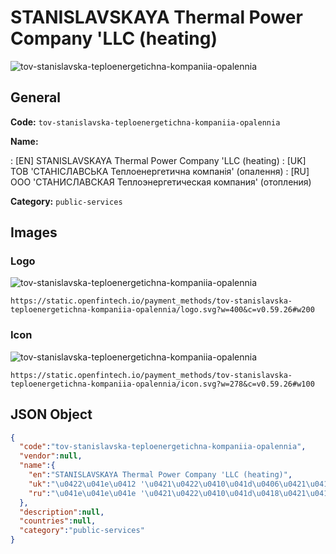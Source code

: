 
# STANISLAVSKAYA Thermal Power Company 'LLC (heating) 
![tov-stanislavska-teploenergetichna-kompaniia-opalennia](https://static.openfintech.io/payment_methods/tov-stanislavska-teploenergetichna-kompaniia-opalennia/logo.svg?w=400&c=v0.59.26#w200)  

## General 
**Code:** `tov-stanislavska-teploenergetichna-kompaniia-opalennia` 
 
**Name:** 
 
:	[EN] STANISLAVSKAYA Thermal Power Company 'LLC (heating) 
:	[UK] ТОВ 'СТАНІСЛАВСЬКА Теплоенергетична компанія' (опалення) 
:	[RU] ООО 'СТАНИСЛАВСКАЯ Теплоэнергетическая компания' (отопления) 
 
**Category:** `public-services` 
 

## Images 

### Logo 
![tov-stanislavska-teploenergetichna-kompaniia-opalennia](https://static.openfintech.io/payment_methods/tov-stanislavska-teploenergetichna-kompaniia-opalennia/logo.svg?w=400&c=v0.59.26#w200)  

```
https://static.openfintech.io/payment_methods/tov-stanislavska-teploenergetichna-kompaniia-opalennia/logo.svg?w=400&c=v0.59.26#w200
```  

### Icon 
![tov-stanislavska-teploenergetichna-kompaniia-opalennia](https://static.openfintech.io/payment_methods/tov-stanislavska-teploenergetichna-kompaniia-opalennia/icon.svg?w=278&c=v0.59.26#w100)  

```
https://static.openfintech.io/payment_methods/tov-stanislavska-teploenergetichna-kompaniia-opalennia/icon.svg?w=278&c=v0.59.26#w100
```  

## JSON Object 

```json
{
  "code":"tov-stanislavska-teploenergetichna-kompaniia-opalennia",
  "vendor":null,
  "name":{
    "en":"STANISLAVSKAYA Thermal Power Company 'LLC (heating)",
    "uk":"\u0422\u041e\u0412 '\u0421\u0422\u0410\u041d\u0406\u0421\u041b\u0410\u0412\u0421\u042c\u041a\u0410 \u0422\u0435\u043f\u043b\u043e\u0435\u043d\u0435\u0440\u0433\u0435\u0442\u0438\u0447\u043d\u0430 \u043a\u043e\u043c\u043f\u0430\u043d\u0456\u044f' (\u043e\u043f\u0430\u043b\u0435\u043d\u043d\u044f)",
    "ru":"\u041e\u041e\u041e '\u0421\u0422\u0410\u041d\u0418\u0421\u041b\u0410\u0412\u0421\u041a\u0410\u042f \u0422\u0435\u043f\u043b\u043e\u044d\u043d\u0435\u0440\u0433\u0435\u0442\u0438\u0447\u0435\u0441\u043a\u0430\u044f \u043a\u043e\u043c\u043f\u0430\u043d\u0438\u044f' (\u043e\u0442\u043e\u043f\u043b\u0435\u043d\u0438\u044f)"
  },
  "description":null,
  "countries":null,
  "category":"public-services"
}
```  

